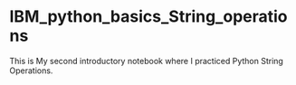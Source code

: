 # IBM_python_basics_String_operations
This is My second introductory notebook where I practiced Python String Operations.
